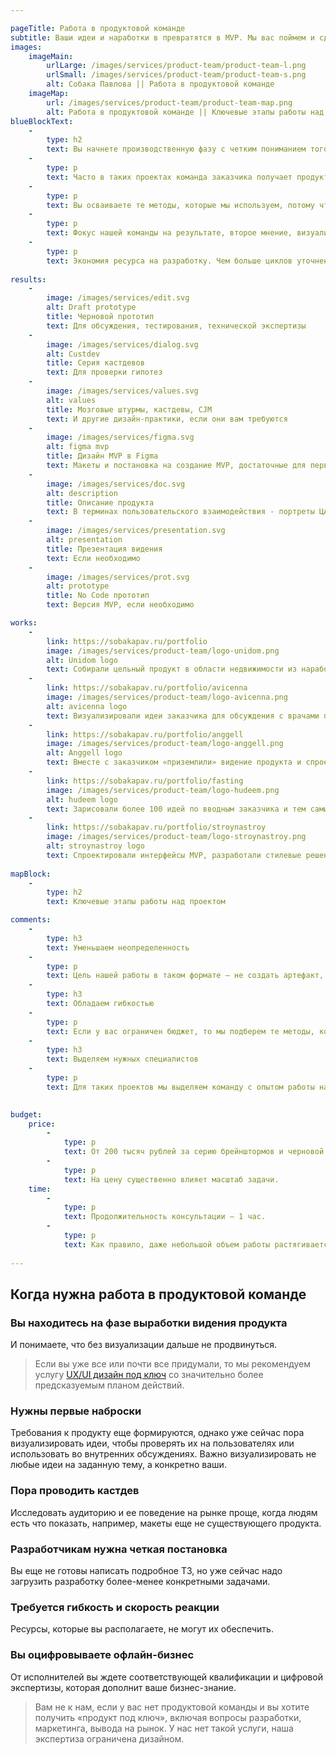 ```yaml
---

pageTitle: Работа в продуктовой команде
subtitle: Ваши идеи и наработки в превратятся в MVP. Мы вас поймем и сделаем дизайн, а вы преодолеете пропасть между вашим видением и реально работающим продуктом.
images:
    imageMain:
        urlLarge: /images/services/product-team/product-team-l.png 
        urlSmall: /images/services/product-team/product-team-s.png
        alt: Собака Павлова || Работа в продуктовой команде
    imageMap:
        url: /images/services/product-team/product-team-map.png
        alt: Работа в продуктовой команде || Ключевые этапы работы над проектом
blueBlockText:
    -
        type: h2
        text: Вы начнете производственную фазу с четким пониманием того, чего хотите достичь, и какие для этого нужны ресурсы
    -
        type: p
        text: Часто в таких проектах команда заказчика получает продуктовые инсайты и корректирует видение продукта.
    -
        type: p
        text: Вы осваиваете те методы, которые мы используем, потому что мы находимся в непрерывном контакте с вами.
    -
        type: p
        text: Фокус нашей команды на результате, второе мнение, визуализация видения — все это это снижает риск не запуска или позднего запуска продукта. 
    -
        type: p
        text: Экономия ресурса на разработку. Чем больше циклов уточнений и изменений продукта будет сделано до старта полноценной разработки, тем меньше ресурсов разработчиков будет задействовано в создании первой версии продукта.
    
results:
    -
        image: /images/services/edit.svg
        alt: Draft prototype
        title: Черновой прототип
        text: Для обсуждения, тестирования, технической экспертизы
    -
        image: /images/services/dialog.svg
        alt: Custdev
        title: Серия кастдевов
        text: Для проверки гипотез
    -
        image: /images/services/values.svg
        alt: values
        title: Мозговые штурмы, кастдевы, CJM
        text: И другие дизайн-практики, если они вам требуются
    -
        image: /images/services/figma.svg
        alt: figma mvp
        title: Дизайн MVP в Figma
        text: Макеты и постановка на создание MVP, достаточные для первой версии продукта
    -
        image: /images/services/doc.svg
        alt: description
        title: Описание продукта
        text: В терминах пользовательского взаимодействия - портреты ЦА, ключевые сценарии
    -
        image: /images/services/presentation.svg
        alt: presentation
        title: Презентация видения
        text: Если необходимо
    -
        image: /images/services/prot.svg
        alt: prototype
        title: No Code прототип
        text: Версия MVP, если необходимо

works:
    -
        link: https://sobakapav.ru/portfolio
        image: /images/services/product-team/logo-unidom.png
        alt: Unidom logo
        text: Собирали цельный продукт в области недвижимости из наработок мощной команды аналитиков. 
    -
        link: https://sobakapav.ru/portfolio/avicenna
        image: /images/services/product-team/logo-avicenna.png
        alt: avicenna logo
        text: Визуализировали идеи заказчика для обсуждения с врачами принципиально нового подхода к организации работы в МИС.
    -
        link: https://sobakapav.ru/portfolio/anggell
        image: /images/services/product-team/logo-anggell.png
        alt: Anggell logo
        text: Вместе с заказчиком «приземлили» видение продукта и спроектировали MVP во всех деталях.
    -
        link: https://sobakapav.ru/portfolio/fasting
        image: /images/services/product-team/logo-hudeem.png
        alt: hudeem logo
        text: Зарисовали более 100 идей по вводным заказчика и тем самым стартовали активную разработку продукта.  
    -
        link: https://sobakapav.ru/portfolio/stroynastroy
        image: /images/services/product-team/logo-stroynastroy.png
        alt: stroynastroy logo
        text: Спроектировали интерфейсы MVP, разработали стилевые решения, протестировали интерфейсы на пользователях и передали в разработку.
        
mapBlock:
    -
        type: h2
        text: Ключевые этапы работы над проектом

comments:
    -
        type: h3
        text: Уменьшаем неопределенность
    -
        type: p
        text: Цель нашей работы в таком формате — не создать артефакт, а как можно более осознанно перейти от фазы формирования видения продукта к сравнительно типовым задачам по UX-дизайну или исследованию.
    -
        type: h3
        text: Обладаем гибкостью
    -
        type: p
        text: Если у вас ограничен бюджет, то мы подберем те методы, которые в него укладываются и дают максимальный эффект для вас. Палитра методов продуктового дизайна достаточно большая.
    -
        type: h3
        text: Выделяем нужных специалистов
    -
        type: p
        text: Для таких проектов мы выделяем команду с опытом работы над запуском продуктов.
   

budget:
    price:
        -
            type: p
            text: От 200 тысяч рублей за серию брейнштормов и черновой прототип, до нескольких миллионов за полное дизайн-сопровождение создания продукта.
        -
            type: p
            text: На цену существенно влияет масштаб задачи.
    time:
        -
            type: p
            text: Продолжительность консультации — 1 час.
        -
            type: p
            text: Как правило, даже небольшой объем работы растягивается на несколько месяцев, потому что заказчику нужно время осознать промежуточные результаты и скорректировать видение продукта.
       
---
```


## Когда нужна работа в продуктовой команде

### Вы находитесь на фазе выработки видения продукта

И понимаете, что без визуализации дальше не продвинуться.

> Если вы уже все или почти все придумали, то мы рекомендуем услугу [UX/UI дизайн под ключ](/services/turnkey) со значительно более предсказуемым планом действий. 

### Нужны первые наброски

Требования к продукту еще формируются, однако уже сейчас пора визуализировать идеи, чтобы проверять их на пользователях или использовать во внутренних обсуждениях. Важно визуализировать не любые идеи на заданную тему, а конкретно ваши.

### Пора проводить кастдев

Исследовать аудиторию и ее поведение на рынке проще, когда людям есть что показать, например, макеты еще не существующего продукта.

### Разработчикам нужна четкая постановка

Вы еще не готовы написать подробное ТЗ, но уже сейчас надо загрузить разработку более-менее конкретными задачами.

### Требуется гибкость и скорость реакции

Ресурсы, которые вы располагаете, не могут их обеспечить.

### Вы оцифровываете офлайн-бизнес

От исполнителей вы ждете соответствующей квалификации и цифровой экспертизы, которая дополнит ваше бизнес-знание.

> Вам не к нам, если у вас нет продуктовой команды и вы хотите получить «продукт под ключ», включая вопросы разработки, маркетинга, вывода на рынок. У нас нет такой услуги, наша экспертиза ограничена дизайном.
